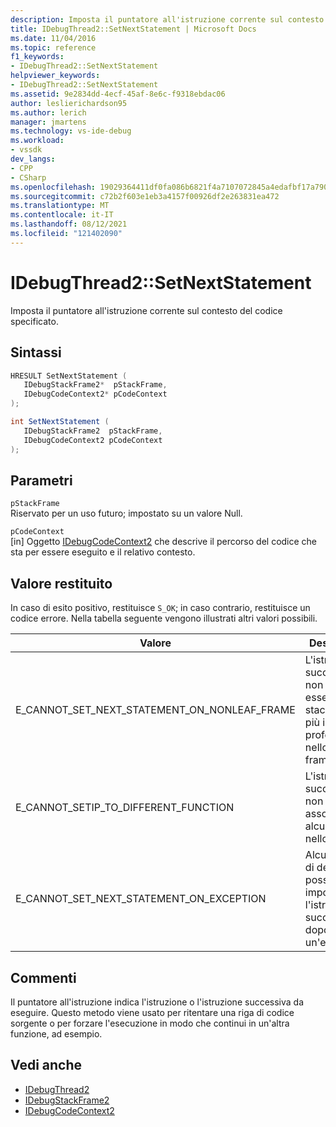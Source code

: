 ```yaml
---
description: Imposta il puntatore all'istruzione corrente sul contesto del codice specificato.
title: IDebugThread2::SetNextStatement | Microsoft Docs
ms.date: 11/04/2016
ms.topic: reference
f1_keywords:
- IDebugThread2::SetNextStatement
helpviewer_keywords:
- IDebugThread2::SetNextStatement
ms.assetid: 9e2834dd-4ecf-45af-8e6c-f9318ebdac06
author: leslierichardson95
ms.author: lerich
manager: jmartens
ms.technology: vs-ide-debug
ms.workload:
- vssdk
dev_langs:
- CPP
- CSharp
ms.openlocfilehash: 19029364411df0fa086b6821f4a7107072845a4edafbf17a7904f08aef3c9871
ms.sourcegitcommit: c72b2f603e1eb3a4157f00926df2e263831ea472
ms.translationtype: MT
ms.contentlocale: it-IT
ms.lasthandoff: 08/12/2021
ms.locfileid: "121402090"
---
```

# <a name="idebugthread2setnextstatement"></a>IDebugThread2::SetNextStatement
Imposta il puntatore all'istruzione corrente sul contesto del codice specificato.

## <a name="syntax"></a>Sintassi

```cpp
HRESULT SetNextStatement ( 
   IDebugStackFrame2*  pStackFrame,
   IDebugCodeContext2* pCodeContext
);
```

```csharp
int SetNextStatement ( 
   IDebugStackFrame2  pStackFrame,
   IDebugCodeContext2 pCodeContext
);
```

## <a name="parameters"></a>Parametri
`pStackFrame`\
Riservato per un uso futuro; impostato su un valore Null.

`pCodeContext`\
[in] Oggetto [IDebugCodeContext2](../../../extensibility/debugger/reference/idebugcodecontext2.md) che descrive il percorso del codice che sta per essere eseguito e il relativo contesto.

## <a name="return-value"></a>Valore restituito
 In caso di esito positivo, restituisce `S_OK`; in caso contrario, restituisce un codice errore. Nella tabella seguente vengono illustrati altri valori possibili.

|Valore|Descrizione|
|-----------|-----------------|
|E_CANNOT_SET_NEXT_STATEMENT_ON_NONLEAF_FRAME|L'istruzione successiva non può essere in un stack frame più in profondità nello stack di frame.|
|E_CANNOT_SETIP_TO_DIFFERENT_FUNCTION|L'istruzione successiva non è associata ad alcun frame nello stack.|
|E_CANNOT_SET_NEXT_STATEMENT_ON_EXCEPTION|Alcuni motori di debug non possono impostare l'istruzione successiva dopo un'eccezione.|

## <a name="remarks"></a>Commenti
 Il puntatore all'istruzione indica l'istruzione o l'istruzione successiva da eseguire. Questo metodo viene usato per ritentare una riga di codice sorgente o per forzare l'esecuzione in modo che continui in un'altra funzione, ad esempio.

## <a name="see-also"></a>Vedi anche
- [IDebugThread2](../../../extensibility/debugger/reference/idebugthread2.md)
- [IDebugStackFrame2](../../../extensibility/debugger/reference/idebugstackframe2.md)
- [IDebugCodeContext2](../../../extensibility/debugger/reference/idebugcodecontext2.md)
